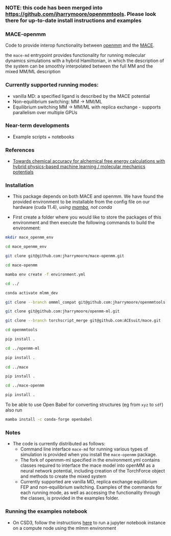 ### NOTE: this code has been merged into https://github.com/jharrymoore/openmmtools.  Please look there for up-to-date install instructions and examples


### MACE-openmm 

Code to provide interop functionality between [openmm](https://github.com/openmm/openmm) and the [MACE](https://github.com/ACEsuit/mace).

the `mace-md` entrypoint provides functionality for running molecular dynamics simulations with a hybrid Hamiltonian, in which the description of the system can be smoothly interpolated between the full MM and the mixed MM/ML description

### Currently supported running modes:
- vanilla MD: a specified ligand is described by the MACE potential
- Non-equilibrium switching: MM $\rightarrow$ MM/ML
- Equilibrium switching MM $\rightarrow$ MM/ML with replica exchange - supports parallelism over multiple GPUs


### Near-term developments
- Example scripts + notebooks


### References
- [Towards chemical accuracy for alchemical free energy calculations with hybrid physics-based machine learning / molecular mechanics potentials](https://doi.org/10.1101/2020.07.29.227959)


### Installation
- This package depends on both MACE and openmm.  We have found the provided environment to be installable from the config file on our hardware (cuda 11.4), _using [mamba](https://mamba.readthedocs.io/en/latest/installation.html), not conda_

 - First create a folder where you would like to store the packages of this environment and then execute the following commands to build the environment:

```sh
mkdir mace_openmm_env

cd mace_openmm_env

git clone git@github.com:jharrymoore/mace-openmm.git

cd mace-openmm

mamba env create -f environment.yml

cd ../

conda activate mlmm_dev

git clone --branch ommml_compat git@github.com:jharrymoore/openmmtools.git

git clone git@github.com:jharrymoore/openmm-ml.git

git clone --branch torchscript_merge git@github.com:ACEsuit/mace.git

cd openmmtools

pip install .

cd ../openmm-ml

pip install .
 
cd ../mace

pip install .

cd ../mace-openmm

pip install .
```

To be able to use Open Babel for converting structures (eg from `xyz` to `sdf`) also run

```sh
mamba install -c conda-forge openbabel
```

### Notes
- The code is currently distributed as follows:
	- Command line interface `mace-md` for running various types of simulation is provided when you install the `mace-openmm` package.  
	- The fork of openmm-ml specified in the environment.yml contains classes required to interface the mace model into openMM as a neural network potential, including creation of the TorchForce object and methods to create the mixed system 
	- Currently supported are vanilla MD, replica exchange equilibrium FEP and non-equilibrium switching.  Examples of the commands for each running mode, as well as accessing the functionality through the classes, is provided in the examples folder.


### Running the examples notebook
- On CSD3, follow the instructions [here](https://docs.hpc.cam.ac.uk/hpc/software-packages/jupyter.html?highlight=jupyter#running-jupyter-on-a-compute-node) to run a jupyter notebook instance on a compute node using the mlmm environment
